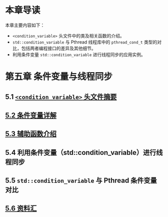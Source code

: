 ﻿# 本章导读 #

本章主要内容如下：

- `<condition_variable>` 头文件中的类及相关函数的介绍。
- `std::condition_variable` 与 Pthread 线程库中的 `pthread_cond_t` 类型的对比，包括两者编程接口的差异及其他细节。
- 利用条件变量 `std::condition_variable` 进行线程同步的应用实例。

# 第五章 条件变量与线程同步 #

## 5.1 [`<condition_variable>` 头文件摘要](https://github.com/forhappy/A-Detailed-Cplusplus-Concurrency-Tutorial/blob/master/zh/chapter5-Condition-Variable/5.1%20Condition-variable%20header%20synopsis.md) ##

## [5.2 条件变量详解](https://github.com/forhappy/A-Detailed-Cplusplus-Concurrency-Tutorial/blob/master/zh/chapter5-Condition-Variable/5.2%20Condition-variable-tutorial.md) ##

## [5.3 辅助函数介绍](https://github.com/forhappy/A-Detailed-Cplusplus-Concurrency-Tutorial/blob/master/zh/chapter5-Condition-Variable/5.3%20Auxiliary-function.md) ##

## 5.4 利用条件变量（std::condition_variable）进行线程同步 ##

## 5.5 `std::condition_variable` 与 Pthread 条件变量对比 ##

## [5.6 资料汇](https://github.com/forhappy/A-Detailed-Cplusplus-Concurrency-Tutorial/blob/master/zh/chapter5-Condition-Variable/web-resources.md) ##